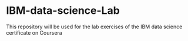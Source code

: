 # IBM-data-science-Lab
This repository will be used for the lab exercises of the IBM data science certificate on Coursera
